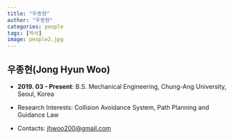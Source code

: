```yaml
---
title: "우종현"
author: "우종현"
categories: people
tags: [박사]
image: people2.jpg
---
```


## 우종현(Jong Hyun Woo)

* **2019. 03 - Present**: B.S. Mechanical Engineering, Chung-Ang University, Seoul, Korea

* Research Interests: Collision Avoidance System, Path Planning and Guidance Law

* Contacts:  jhwoo200@gmail.com


